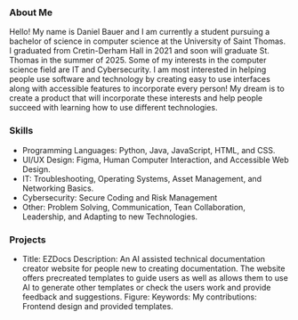### About Me
Hello! My name is Daniel Bauer and I am currently a student pursuing a bachelor of science in computer science at the University of Saint Thomas. I graduated from Cretin-Derham Hall in 2021 and soon will graduate St. Thomas in the summer of 2025. Some of my interests in the computer science field are IT and Cybersecurity. I am most interested in helping people use software and technology by creating easy to use interfaces along with accessible features to incorporate every person! My dream is to create a product that will incorporate these interests and help people succeed with learning how to use different technologies. 
### Skills
- Programming Languages: Python, Java, JavaScript, HTML, and CSS.
- UI/UX Design: Figma, Human Computer Interaction, and Accessible Web Design.
- IT: Troubleshooting, Operating Systems, Asset Management, and Networking Basics.
- Cybersecurity: Secure Coding and Risk Management
- Other: Problem Solving, Communication, Tean Collaboration, Leadership, and Adapting to new Technologies.

### Projects
- Title: EZDocs
  Description: An AI assisted technical documentation creator website for people new to creating documentation. The website offers precreated templates to guide users as well as allows them to use AI to generate other templates or check the users work and provide feedback and suggestions.
  Figure:
  Keywords:
  My contributions: Frontend design and provided templates.
  
